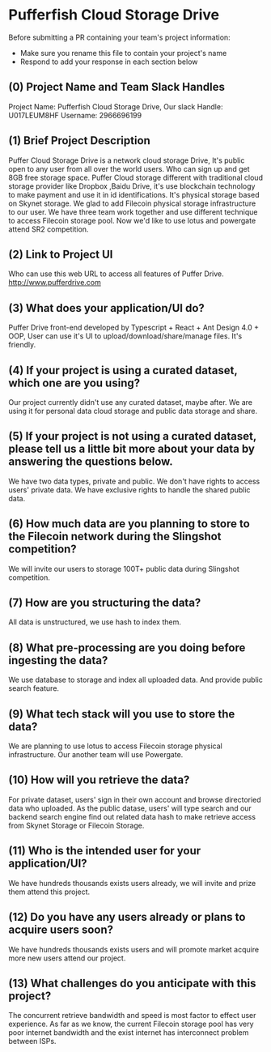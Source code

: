 # Pufferfish Cloud Storage Drive

Before submitting a PR containing your team's project information:
- Make sure you rename this file to contain your project's name
- Respond to add your response in each section below

## (0) Project Name and Team Slack Handles

Project Name: Pufferfish Cloud Storage Drive, Our slack Handle: U017LEUM8HF
Username: 2966696199

## (1) Brief Project Description

Puffer Cloud Storage Drive is a network cloud storage Drive, It's public open to any user from all over the world users. Who can sign up and get 8GB free storage space. Puffer Cloud storage different with traditional cloud storage provider like Dropbox ,Baidu Drive, it's use blockchain technology to make payment and use it in id identifications. It's physical storage based on Skynet storage. We glad to add Filecoin physical storage infrastructure to our user.
We have three team work together and use different technique to access Filecoin storage pool. Now we'd like to use lotus and powergate attend SR2 competition. 

## (2) Link to Project UI

Who can use this web URL to access all features of Puffer Drive.
http://www.pufferdrive.com

## (3) What does your application/UI do?
Puffer Drive front-end developed by Typescript + React + Ant Design 4.0 + OOP, User can use it's UI to upload/download/share/manage files. It's friendly.

## (4) If your project is using a curated dataset, which one are you using?
Our project currently didn't use any curated dataset, maybe after. We are using it for personal data cloud storage and public data storage and share.  

## (5) If your project is not using a curated dataset, please tell us a little bit more about your data by answering the questions below.
We have two data types, private and public. We don't have rights to access users' private data. We have exclusive rights to handle the shared public data. 

## (6) How much data are you planning to store to the Filecoin network during the Slingshot competition?
We will invite our users to storage 100T+ public data during Slingshot competition.

## (7) How are you structuring the data?
All data is unstructured, we use hash to index them.

## (8) What pre-processing are you doing before ingesting the data?
We use database to storage and index all uploaded data. And provide public search feature. 

## (9)  What tech stack will you use to store the data?
We are planning to use lotus to access Filecoin storage physical infrastructure. Our another team will use Powergate.

## (10) How will you retrieve the data?
For private dataset, users' sign in their own account and browse directoried data who uploaded. As the public datase, users' will type search and our backend search engine find out related data hash to make retrieve access from Skynet Storage or Filecoin Storage. 

## (11) Who is the intended user for your application/UI?
We have hundreds thousands exists users already, we will invite and prize them attend this project.

## (12) Do you have any users already or plans to acquire users soon?
We have hundreds thousands exists users and will promote market acquire more new users attend our project.

## (13) What challenges do you anticipate with this project?
The concurrent retrieve bandwidth and speed is most factor to effect user experience. As far as we know, the current Filecoin storage pool has very poor internet bandwidth and the exist internet has interconnect problem between ISPs.
